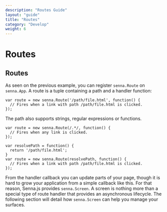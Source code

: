 ```yaml
---
description: "Routes Guide"
layout: "guide"
title: "Routes"
category: "Develop"
weight: 6
---
```


# Routes

<article id="Routes">

## Routes

As seen on the previous example, you can register `senna.Route` on `senna.App`. A route is a tuple containing a path and a handler function:


```
var route = new senna.Route('/path/file.html', function() {
  // Fires when a link with path /path/file.html is clicked.
});
```


The path also supports strings, regular expressions or functions.


```
var route = new senna.Route(/.*/, function() {
  // Fires when any link is clicked.
});
```



```
var resolvePath = function() {
  return '/path/file.html';
}
var route = new senna.Route(resolvePath, function() {
  // Fires when a link with path /path/file.html is clicked.
});
```


From the handler callback you can update parts of your page, though it is hard to grow your application from a simple callback like this. For that reason, Senna.js provides `senna.Screen`. A screen is nothing more than a special type of route handler that provides an asynchronous lifecycle. The following section will detail how `senna.Screen` can help you manage your surfaces.

</article>
